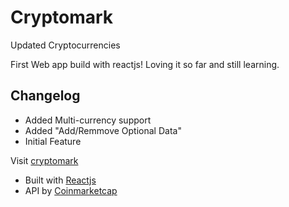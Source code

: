 # Cryptomark
Updated Cryptocurrencies 

First Web app build with reactjs! Loving it so far and still learning.

## Changelog
* Added Multi-currency support
* Added "Add/Remmove Optional Data"
* Initial Feature

Visit [cryptomark](http://markanthonyuy.com/cryptomark/)

* Built with [Reactjs](https://facebook.github.io/react/)
* API by [Coinmarketcap](https://coinmarketcap.com)
